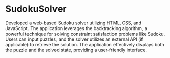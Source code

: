 # SudokuSolver
Developed a web-based Sudoku solver utilizing HTML, CSS, and JavaScript. The application leverages the backtracking algorithm, a powerful technique for solving constraint satisfaction problems like Sudoku. Users can input puzzles, and the solver utilizes an external API (if applicable) to retrieve the solution. The application effectively displays both the puzzle and the solved state, providing a user-friendly interface. 
